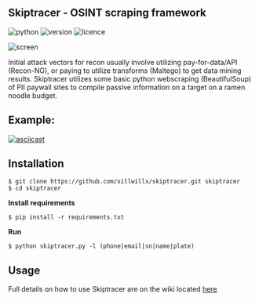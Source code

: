 ## Skiptracer - OSINT scraping framework
![python](https://img.shields.io/badge/python-2.7-green.svg) ![version](https://img.shields.io/badge/version-0.2.0-brightgreen.svg) ![licence](https://img.shields.io/badge/license-GPLv3-lightgrey.svg) 

![screen](https://i.imgur.com/gG0KZ0F.png)

Initial attack vectors for recon usually involve utilizing pay-for-data/API (Recon-NG), or paying to utilize transforms (Maltego) to get data mining results. Skiptracer utilizes some basic python webscraping (BeautifulSoup) of PII paywall sites to compile passive information on a target on a ramen noodle budget.

Example:
----

[![asciicast](https://asciinema.org/a/RosGkr3mie2s6hjwUJC1TT2lJ.png)](https://asciinema.org/a/RosGkr3mie2s6hjwUJC1TT2lJ)


Installation
----
```
$ git clone https://github.com/xillwillx/skiptracer.git skiptracer
$ cd skiptracer
```
__Install requirements__
```
$ pip install -r requirements.txt
```
__Run__
```
$ python skiptracer.py -l (phone|email|sn|name|plate)
```

Usage
----
Full details on how to use Skiptracer are on the wiki located [here](https://github.com/xillwillx/skiptracer/wiki)
